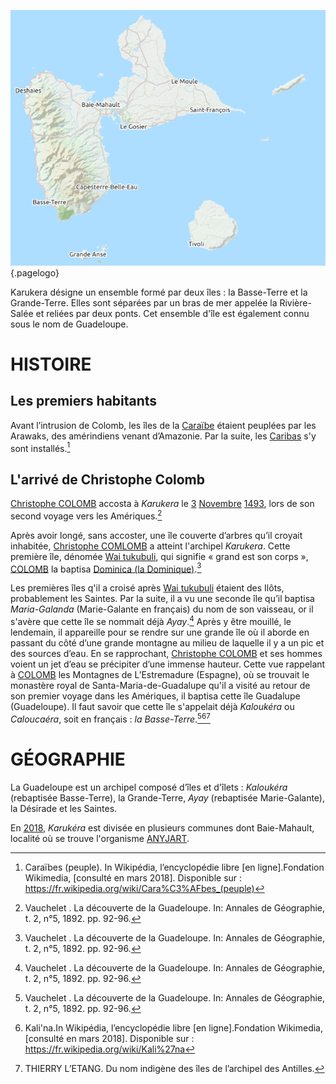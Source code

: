 <!-- TITLE: Karukéra / Guadeloupe -->
<!-- SUBTITLE: Présentation de l'archipel Karukéra ou la Guadeloupe -->

![Karukera](/uploads/map/karukera.png "Karukera"){.pagelogo}

Karukera désigne un ensemble formé par deux îles : la Basse-Terre et la Grande-Terre. Elles sont séparées par un bras de mer appelée la Rivière-Salée et reliées par deux ponts.
Cet ensemble d'île est également connu sous le nom de Guadeloupe.

# HISTOIRE
## Les premiers habitants
Avant l’intrusion de  Colomb, les îles de la [Caraïbe](/geographie/ile/caraibes/iles-de-la-caraibe) étaient peuplées par les Arawaks, des amérindiens venant d’Amazonie. Par la suite, les [Caribas](/peuple/caraibes/partout/caraibe) s'y sont installés.[^2]

## L'arrivé de Christophe Colomb

[Christophe COLOMB](/personnalite/homme/colonisateur/europe/sud/pays/republique-de-gene/christoforo-colombo) accosta à *Karukera* le [3](/histoire/date/calendrier-gregorien/par-jour/03) [Novembre](/histoire/date/calendrier-gregorien/par-mois/novembre) [1493](/histoire/date/calendrier-gregorien/par-annee/1493), lors de son second voyage vers les Amériques.[^1] 

Après avoir longé, sans accoster, une île couverte d’arbres qu’il croyait inhabitée, [Christophe COMLOMB](/personnalite/homme/colonisateur/europe/sud/pays/republique-de-gene/christoforo-colombo) a atteint l'archipel *Karukera*.
Cette première île, dénomée [Wai tukubuli](/geographie/ile/caraibes/centre/wai-tukubuli), qui signifie « grand est son corps », [COLOMB](/personnalite/homme/colonisateur/europe/sud/pays/republique-de-gene/christoforo-colombo) la baptisa [Dominica (la Dominique)](/geographie/ile/caraibes/centre/wai-tukubuli).[^1] 

Les premières îles q'il a croisé après [Wai tukubuli](/geographie/ile/caraibes/centre/wai-tukubuli) étaient des Ilôts, probablement les Saintes. Par la suite, il a vu une seconde île qu’il baptisa *Maria-Galanda* (Marie-Galante en français) du nom de son vaisseau, or il s'avère que cette île se nommait déjà *Ayay*.[^1]
Après y être mouillé, le lendemain, il appareille pour se rendre sur une grande île où il aborde en passant du côté d’une grande montagne au milieu de laquelle il y a un pic et des sources d’eau.
En se rapprochant, [Christophe COLOMB](/personnalite/homme/colonisateur/europe/sud/pays/republique-de-gene/christoforo-colombo) et ses hommes voient un jet d’eau se précipiter d’une immense hauteur. Cette vue rappelant à [COLOMB](/personnalite/homme/colonisateur/europe/sud/pays/republique-de-gene/christoforo-colombo) les Montagnes de L’Estremadure (Espagne), où se trouvait le monastère royal de Santa-Maria-de-Guadalupe qu'il a visité au retour de son premier voyage dans les Amériques, il baptisa cette île Guadalupe (Guadeloupe).
Il faut savoir que cette île s'appelait déjà *Kaloukéra* ou *Caloucaéra*, soit en français : *la Basse-Terre*.[^1][^3][^4]

# GÉOGRAPHIE
La Guadeloupe est un archipel composé d’îles et d'îlets : *Kaloukéra* (rebaptisée Basse-Terre), la Grande-Terre, *Ayay* (rebaptisée Marie-Galante), la Désirade et les Saintes.

En [2018](/histoire/date/calendrier-gregorien/par-annee/2018), *Karukéra* est divisée en plusieurs communes dont Baie-Mahault, localité où se trouve l'organisme [ANYJART](/organisme/a-classer/caraibes/centre/karukera/anyjart).


[^1]:Vauchelet . La découverte de la Guadeloupe. In: Annales de Géographie, t. 2, n°5, 1892. pp. 92-96.

[^2]:Caraïbes (peuple). In Wikipédia, l’encyclopédie libre [en ligne].Fondation Wikimedia, [consulté en mars 2018]. Disponible sur : https://fr.wikipedia.org/wiki/Cara%C3%AFbes_(peuple)

[^3]:Kali'na.In Wikipédia, l’encyclopédie libre [en ligne].Fondation Wikimedia, [consulté en mars 2018]. Disponible sur : https://fr.wikipedia.org/wiki/Kali%27na

[^4]:THIERRY L’ETANG. Du nom indigène des îles de l’archipel des Antilles.